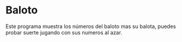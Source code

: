 # Baloto
Este programa muestra los números del baloto mas su balota, puedes probar suerte jugando con sus numeros al azar.
